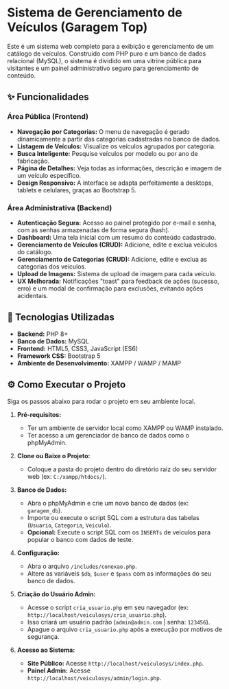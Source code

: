 # Sistema de Gerenciamento de Veículos (Garagem Top)

Este é um sistema web completo para a exibição e gerenciamento de um catálogo de veículos. Construído com PHP puro e um banco de dados relacional (MySQL), o sistema é dividido em uma vitrine pública para visitantes e um painel administrativo seguro para gerenciamento de conteúdo.

## ✨ Funcionalidades

###  Área Pública (Frontend)
-   **Navegação por Categorias:** O menu de navegação é gerado dinamicamente a partir das categorias cadastradas no banco de dados.
-   **Listagem de Veículos:** Visualize os veículos agrupados por categoria.
-   **Busca Inteligente:** Pesquise veículos por modelo ou por ano de fabricação.
-   **Página de Detalhes:** Veja todas as informações, descrição e imagem de um veículo específico.
-   **Design Responsivo:** A interface se adapta perfeitamente a desktops, tablets e celulares, graças ao Bootstrap 5.

### Área Administrativa (Backend)
-   **Autenticação Segura:** Acesso ao painel protegido por e-mail e senha, com as senhas armazenadas de forma segura (hash).
-   **Dashboard:** Uma tela inicial com um resumo do conteúdo cadastrado.
-   **Gerenciamento de Veículos (CRUD):** Adicione, edite e exclua veículos do catálogo.
-   **Gerenciamento de Categorias (CRUD):** Adicione, edite e exclua as categorias dos veículos.
-   **Upload de Imagens:** Sistema de upload de imagem para cada veículo.
-   **UX Melhorada:** Notificações "toast" para feedback de ações (sucesso, erro) e um modal de confirmação para exclusões, evitando ações acidentais.

## 🚀 Tecnologias Utilizadas
-   **Backend:** PHP 8+
-   **Banco de Dados:** MySQL 
-   **Frontend:** HTML5, CSS3, JavaScript (ES6)
-   **Framework CSS:** Bootstrap 5
-   **Ambiente de Desenvolvimento:** XAMPP / WAMP / MAMP

## ⚙️ Como Executar o Projeto

Siga os passos abaixo para rodar o projeto em seu ambiente local.

1.  **Pré-requisitos:**
    -   Ter um ambiente de servidor local como XAMPP ou WAMP instalado.
    -   Ter acesso a um gerenciador de banco de dados como o phpMyAdmin.

2.  **Clone ou Baixe o Projeto:**
    -   Coloque a pasta do projeto dentro do diretório raiz do seu servidor web (ex: `C:/xampp/htdocs/`).

3.  **Banco de Dados:**
    -   Abra o phpMyAdmin e crie um novo banco de dados (ex: `garagem_db`).
    -   Importe ou execute o script SQL com a estrutura das tabelas (`Usuario`, `Categoria`, `Veiculo`).
    -   **Opcional:** Execute o script SQL com os `INSERTs` de veículos para popular o banco com dados de teste.

4.  **Configuração:**
    -   Abra o arquivo `/includes/conexao.php`.
    -   Altere as variáveis `$db`, `$user` e `$pass` com as informações do seu banco de dados.

5.  **Criação do Usuário Admin:**
    -   Acesse o script `cria_usuario.php` em seu navegador (ex: `http://localhost/veiculosys/cria_usuario.php`).
    -   Isso criará um usuário padrão (`admin@admin.com` | senha: `123456`).
    -   Apague o arquivo `cria_usuario.php` após a execução por motivos de segurança.

6.  **Acesso ao Sistema:**
    -   **Site Público:** Acesse `http://localhost/veiculosys/index.php`.
    -   **Painel Admin:** Acesse `http://localhost/veiculosys/admin/login.php`.

